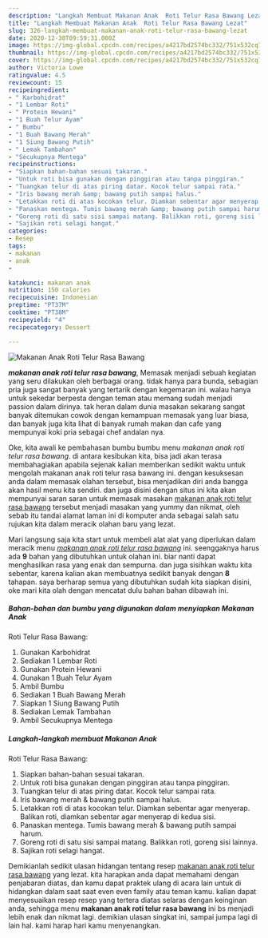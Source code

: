 ```yaml
---
description: "Langkah Membuat Makanan Anak  Roti Telur Rasa Bawang Lezat"
title: "Langkah Membuat Makanan Anak  Roti Telur Rasa Bawang Lezat"
slug: 326-langkah-membuat-makanan-anak-roti-telur-rasa-bawang-lezat
date: 2020-12-30T09:59:31.000Z
image: https://img-global.cpcdn.com/recipes/a4217bd2574bc332/751x532cq70/makanan-anak-roti-telur-rasa-bawang-foto-resep-utama.jpg
thumbnail: https://img-global.cpcdn.com/recipes/a4217bd2574bc332/751x532cq70/makanan-anak-roti-telur-rasa-bawang-foto-resep-utama.jpg
cover: https://img-global.cpcdn.com/recipes/a4217bd2574bc332/751x532cq70/makanan-anak-roti-telur-rasa-bawang-foto-resep-utama.jpg
author: Victoria Lowe
ratingvalue: 4.5
reviewcount: 15
recipeingredient:
- " Karbohidrat"
- "1 Lembar Roti"
- " Protein Hewani"
- "1 Buah Telur Ayam"
- " Bumbu"
- "1 Buah Bawang Merah"
- "1 Siung Bawang Putih"
- " Lemak Tambahan"
- "Secukupnya Mentega"
recipeinstructions:
- "Siapkan bahan-bahan sesuai takaran."
- "Untuk roti bisa gunakan dengan pinggiran atau tanpa pinggiran."
- "Tuangkan telur di atas piring datar. Kocok telur sampai rata."
- "Iris bawang merah &amp; bawang putih sampai halus."
- "Letakkan roti di atas kocokan telur. Diamkan sebentar agar menyerap. Balikan roti, diamkan sebentar agar menyerap di kedua sisi."
- "Panaskan mentega. Tumis bawang merah &amp; bawang putih sampai harum."
- "Goreng roti di satu sisi sampai matang. Balikkan roti, goreng sisi lainnya."
- "Sajikan roti selagi hangat."
categories:
- Resep
tags:
- makanan
- anak
- 

katakunci: makanan anak  
nutrition: 150 calories
recipecuisine: Indonesian
preptime: "PT37M"
cooktime: "PT38M"
recipeyield: "4"
recipecategory: Dessert

---
```



![Makanan Anak 
Roti Telur Rasa Bawang](https://img-global.cpcdn.com/recipes/a4217bd2574bc332/751x532cq70/makanan-anak-roti-telur-rasa-bawang-foto-resep-utama.jpg)

<b><i>makanan anak 
roti telur rasa bawang</i></b>, Memasak menjadi sebuah kegiatan yang seru dilakukan oleh berbagai orang. tidak hanya para bunda, sebagian pria juga sangat banyak yang tertarik dengan kegemaran ini. walau hanya untuk sekedar berpesta dengan teman atau memang sudah menjadi passion dalam dirinya. tak heran dalam dunia masakan sekarang sangat banyak ditemukan cowok dengan kemampuan memasak yang luar biasa, dan banyak juga kita lihat di banyak rumah makan dan cafe yang mempunyai koki pria sebagai chef andalan nya.

Oke, kita awali ke pembahasan bumbu bumbu menu <i>makanan anak 
roti telur rasa bawang</i>. di antara kesibukan kita, bisa jadi akan terasa membahagiakan apabila sejenak kalian memberikan sedikit waktu untuk mengolah makanan anak 
roti telur rasa bawang ini. dengan kesuksesan anda dalam memasak olahan tersebut, bisa menjadikan diri anda bangga akan hasil menu kita sendiri. dan juga disini dengan situs ini kita akan mempunyai saran saran untuk memasak masakan <u>makanan anak 
roti telur rasa bawang</u> tersebut menjadi masakan yang yummy dan nikmat, oleh sebab itu tandai alamat laman ini di komputer anda sebagai salah satu rujukan kita dalam meracik olahan baru yang lezat.




Mari langsung saja kita start untuk membeli alat alat yang diperlukan dalam meracik menu <u><i>makanan anak 
roti telur rasa bawang</i></u> ini. seenggaknya harus ada <b>9</b> bahan yang dibutuhkan untuk olahan ini. biar nanti dapat menghasilkan rasa yang enak dan sempurna. dan juga sisihkan waktu kita sebentar, karena kalian akan membuatnya sedikit banyak dengan <b>8</b> tahapan. saya berharap semua yang dibutuhkan sudah kita siapkan disini, oke mari kita olah dengan mencatat dulu bahan bahan dibawah ini.

<!--inarticleads1-->

##### Bahan-bahan dan bumbu yang digunakan dalam menyiapkan Makanan Anak 
Roti Telur Rasa Bawang:

1. Gunakan  Karbohidrat
1. Sediakan 1 Lembar Roti
1. Gunakan  Protein Hewani
1. Gunakan 1 Buah Telur Ayam
1. Ambil  Bumbu
1. Sediakan 1 Buah Bawang Merah
1. Siapkan 1 Siung Bawang Putih
1. Sediakan  Lemak Tambahan
1. Ambil Secukupnya Mentega




<!--inarticleads2-->

##### Langkah-langkah membuat Makanan Anak 
Roti Telur Rasa Bawang:

1. Siapkan bahan-bahan sesuai takaran.
1. Untuk roti bisa gunakan dengan pinggiran atau tanpa pinggiran.
1. Tuangkan telur di atas piring datar. Kocok telur sampai rata.
1. Iris bawang merah &amp; bawang putih sampai halus.
1. Letakkan roti di atas kocokan telur. Diamkan sebentar agar menyerap. Balikan roti, diamkan sebentar agar menyerap di kedua sisi.
1. Panaskan mentega. Tumis bawang merah &amp; bawang putih sampai harum.
1. Goreng roti di satu sisi sampai matang. Balikkan roti, goreng sisi lainnya.
1. Sajikan roti selagi hangat.




Demikianlah sedikit ulasan hidangan tentang resep <u>makanan anak 
roti telur rasa bawang</u> yang lezat. kita harapkan anda dapat memahami dengan penjabaran diatas, dan kamu dapat praktek ulang di acara lain untuk di hidangkan dalam saat saat even even family atau teman kamu. kalian dapat menyesuaikan resep resep yang tertera diatas selaras dengan keinginan anda, sehingga menu <b>makanan anak 
roti telur rasa bawang</b> ini bs menjadi lebih enak dan nikmat lagi. demikian ulasan singkat ini, sampai jumpa lagi di lain hal. kami harap hari kamu menyenangkan.
